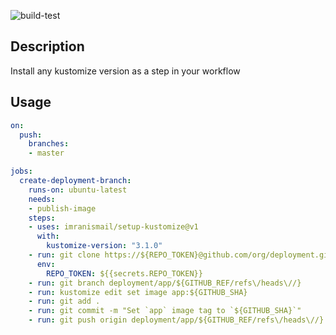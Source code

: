 ![build-test](https://github.com/imranismail/setup-kustomize/workflows/build-test/badge.svg)

## Description

Install any kustomize version as a step in your workflow

## Usage

```yaml
on:
  push:
    branches:
    - master

jobs:
  create-deployment-branch:
    runs-on: ubuntu-latest
    needs:
    - publish-image
    steps:
    - uses: imranismail/setup-kustomize@v1
      with:
        kustomize-version: "3.1.0"
    - run: git clone https://${REPO_TOKEN}@github.com/org/deployment.git .
      env:
        REPO_TOKEN: ${{secrets.REPO_TOKEN}}
    - run: git branch deployment/app/${GITHUB_REF/refs\/heads\//}
    - run: kustomize edit set image app:${GITHUB_SHA}
    - run: git add .
    - run: git commit -m "Set `app` image tag to `${GITHUB_SHA}`"
    - run: git push origin deployment/app/${GITHUB_REF/refs\/heads\//}
```
